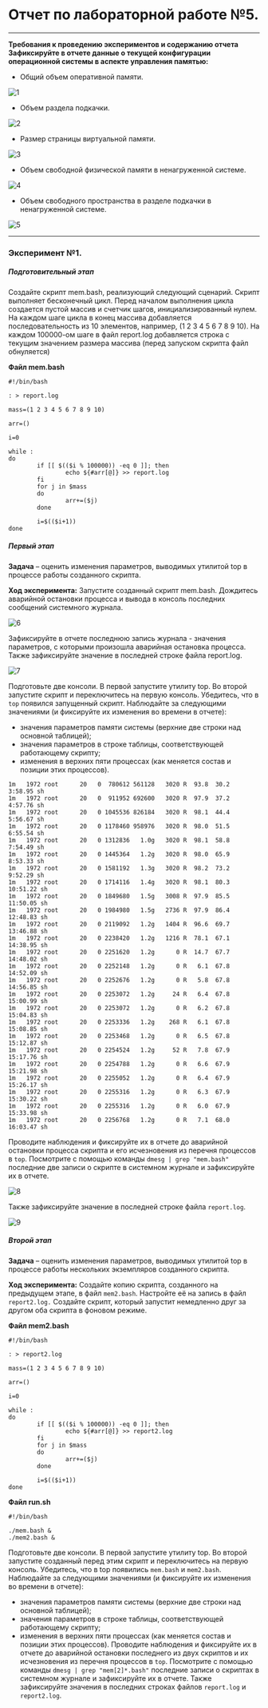 # Отчет по лабораторной работе №5.
---

__Требования к проведению экспериментов и содержанию отчета
Зафиксируйте в отчете данные о текущей конфигурации операционной системы в 
аспекте управления памятью:__
+ Общий объем оперативной памяти.

![1](https://github.com/georgedem975/operating_systems/blob/master/lab-5/lab5/assets/1.png)
+ Объем раздела подкачки.

![2](https://github.com/georgedem975/operating_systems/blob/master/lab-5/lab5/assets/2.png)
+ Размер страницы виртуальной памяти.

![3](https://github.com/georgedem975/operating_systems/blob/master/lab-5/lab5/assets/3.png)
+ Объем свободной физической памяти в ненагруженной системе.

![4](https://github.com/georgedem975/operating_systems/blob/master/lab-5/lab5/assets/4.png)
+ Объем свободного пространства в разделе подкачки в ненагруженной 
системе.

![5](https://github.com/georgedem975/operating_systems/blob/master/lab-5/lab5/assets/5.png)


---

### Эксперимент №1.

##### ___Подготовительный этап___
Создайте скрипт mem.bash, реализующий следующий сценарий. Скрипт 
выполняет бесконечный цикл. Перед началом выполнения цикла создается пустой 
массив и счетчик шагов, инициализированный нулем. На каждом шаге цикла в 
конец массива добавляется последовательность из 10 элементов, например, (1 2 3 4 5 6 7 8 9 10). На каждом 100000-ом шаге в файл report.log добавляется строка с текущим значением размера массива (перед запуском скрипта файл обнуляется)

__Файл mem.bash__

```shell
#!/bin/bash

: > report.log

mass=(1 2 3 4 5 6 7 8 9 10)

arr=()

i=0

while :
do
        if [[ $(($i % 100000)) -eq 0 ]]; then
                echo ${#arr[@]} >> report.log
        fi
        for j in $mass
        do
                arr+=($j)
        done

        i=$(($i+1))
done
```

##### ___Первый этап___

__Задача__ – оценить изменения параметров, выводимых утилитой top в процессе работы созданного скрипта.

__Ход эксперимента:__
Запустите созданный скрипт mem.bash. Дождитесь аварийной остановки процесса и вывода в консоль последних сообщений системного журнала.

![6](https://github.com/georgedem975/operating_systems/blob/master/lab-5/lab5/assets/6.png)

Зафиксируйте в отчете последнюю запись журнала - значения параметров, с которыми произошла аварийная остановка процесса. Также зафиксируйте значение в последней строке файла report.log.

![7](https://github.com/georgedem975/operating_systems/blob/master/lab-5/lab5/assets/7.png)

Подготовьте две консоли. В первой запустите утилиту top. Во второй запустите скрипт и переключитесь на первую консоль. Убедитесь, что в ```top``` появился запущенный скрипт. Наблюдайте за следующими значениями (и фиксируйте их изменения во времени в отчете):
+ значения параметров памяти системы (верхние две строки над основной таблицей);
+ значения параметров в строке таблицы, соответствующей работающему скрипту;
+ изменения в верхних пяти процессах (как меняется состав и позиции этих процессов).

```
1m   1972 root      20   0  780612 561128   3020 R  93.8  30.2   3:58.95 sh
1m   1972 root      20   0  911952 692600   3020 R  97.9  37.2   4:57.76 sh
1m   1972 root      20   0 1045536 826184   3020 R  98.1  44.4   5:56.67 sh 
1m   1972 root      20   0 1178460 958976   3020 R  98.0  51.5   6:55.54 sh
1m   1972 root      20   0 1312836   1.0g   3020 R  98.1  58.8   7:54.49 sh
1m   1972 root      20   0 1445364   1.2g   3020 R  98.0  65.9   8:53.33 sh
1m   1972 root      20   0 1581192   1.3g   3020 R  98.2  73.2   9:52.29 sh
1m   1972 root      20   0 1714116   1.4g   3020 R  98.1  80.3  10:51.22 sh
1m   1972 root      20   0 1849680   1.5g   3008 R  97.9  85.5  11:50.05 sh
1m   1972 root      20   0 1984980   1.5g   2736 R  97.9  86.4  12:48.83 sh
1m   1972 root      20   0 2119092   1.2g   1404 R  96.6  69.7  13:46.88 sh
1m   1972 root      20   0 2238420   1.2g   1216 R  78.1  67.1  14:38.95 sh
1m   1972 root      20   0 2251620   1.2g      0 R  14.7  67.7  14:48.02 sh
1m   1972 root      20   0 2252148   1.2g      0 R   6.1  67.8  14:52.09 sh
1m   1972 root      20   0 2252676   1.2g      0 R   5.8  67.8  14:56.85 sh
1m   1972 root      20   0 2253072   1.2g     24 R   6.4  67.8  15:00.99 sh
1m   1972 root      20   0 2253072   1.2g      0 R   6.2  67.8  15:04.83 sh
1m   1972 root      20   0 2253336   1.2g    268 R   6.1  67.8  15:08.85 sh
1m   1972 root      20   0 2253468   1.2g      0 R   6.5  67.8  15:12.87 sh
1m   1972 root      20   0 2254524   1.2g     52 R   7.8  67.9  15:17.76 sh
1m   1972 root      20   0 2254788   1.2g      0 R   6.6  67.9  15:21.98 sh
1m   1972 root      20   0 2255052   1.2g      0 R   6.4  67.9  15:26.17 sh
1m   1972 root      20   0 2255316   1.2g      0 R   6.3  67.9  15:30.22 sh
1m   1972 root      20   0 2255316   1.2g      0 R   6.0  67.9  15:33.98 sh
1m   1972 root      20   0 2256768   1.2g      0 R   7.1  68.0  16:03.47 sh
```

Проводите наблюдения и фиксируйте их в отчете до аварийной остановки процесса скрипта и его исчезновения из перечня процессов в ```top```.
Посмотрите с помощью команды ```dmesg | grep "mem.bash"``` последние две записи о скрипте в системном журнале и зафиксируйте их в отчете.

![8](https://github.com/georgedem975/operating_systems/blob/master/lab-5/lab5/assets/8.png)

Также зафиксируйте значение в последней строке файла ```report.log```.

![9](https://github.com/georgedem975/operating_systems/blob/master/lab-5/lab5/assets/9.png)

##### ___Второй этап___

__Задача__ – оценить изменения параметров, выводимых утилитой top в процессе работы нескольких экземпляров созданного скрипта.

__Ход эксперимента:__
Создайте копию скрипта, созданного на предыдущем этапе, в файл ```mem2.bash```. Настройте её на запись в файл ```report2.log.``` Создайте скрипт, который запустит немедленно друг за другом оба скрипта в фоновом режиме. 

__Файл mem2.bash__

```shell
#!/bin/bash

: > report2.log

mass=(1 2 3 4 5 6 7 8 9 10)

arr=()

i=0

while :
do
        if [[ $(($i % 100000)) -eq 0 ]]; then
                echo ${#arr[@]} >> report2.log
        fi
        for j in $mass
        do
                arr+=($j)
        done

        i=$(($i+1))
done
```

__Файл run.sh__
```shell
#!/bin/bash

./mem.bash &
./mem2.bash &
```

Подготовьте две консоли. В первой запустите утилиту top. Во второй запустите созданный перед этим скрипт и переключитесь на первую консоль. Убедитесь, что в top появились ```mem.bash``` и ```mem2.bash```. Наблюдайте за следующими значениями (и фиксируйте их изменения во времени в отчете):
+ значения параметров памяти системы (верхние две строки над основной таблицей);
+ значения параметров в строке таблицы, соответствующей работающему скрипту;
+ изменения в верхних пяти процессах (как меняется состав и позиции этих процессов).
Проводите наблюдения и фиксируйте их в отчете до аварийной остановки последнего из двух скриптов и их исчезновения из перечня процессов в ```top```.
Посмотрите с помощью команды ```dmesg | grep "mem[2]*.bash"``` последние записи о скриптах в системном журнале и зафиксируйте их в отчете. Также зафиксируйте значения в последних строках файлов ```report.log``` и ```report2.log```.